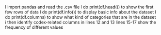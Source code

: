 I import pandas and read the .csv file
I do print(df.head()) to show the first few rows of data
I do print(df.info()) to display basic info about the dataset
I do print(df.columns) to show what kind of categories that are in the dataset
i then identify codex-related columns in lines 12 and 13
lines 15-17 show the frequency of different values
